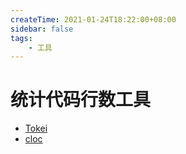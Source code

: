 ```yaml
---
createTime: 2021-01-24T18:22:00+08:00
sidebar: false
tags:
    - 工具
---
```


# 统计代码行数工具



- [Tokei](https://github.com/XAMPPRocky/tokei)
- [cloc](https://github.com/AlDanial/cloc)